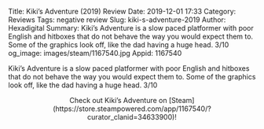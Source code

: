 Title: Kiki’s Adventure (2019) Review
Date: 2019-12-01 17:33
Category: Reviews
Tags: negative review
Slug: kiki-s-adventure-2019
Author: Hexadigital
Summary: Kiki’s Adventure is a slow paced platformer with poor English and hitboxes that do not behave the way you would expect them to. Some of the graphics look off, like the dad having a huge head. 3/10
og_image: images/steam/1167540.jpg
Appid: 1167540

Kiki’s Adventure is a slow paced platformer with poor English and hitboxes that do not behave the way you would expect them to. Some of the graphics look off, like the dad having a huge head. 3/10

<center>Check out Kiki’s Adventure on [Steam](https://store.steampowered.com/app/1167540/?curator_clanid=34633900)!</center>
